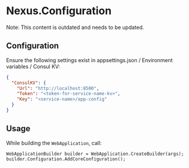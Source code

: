 # Nexus.Configuration

Note: This content is outdated and needs to be updated.

## Configuration

Ensure the following settings exist in appsettings.json / Environment variables / Consul KV:

```json
{
  "ConsulKV": {
    "Url": "http://localhost:8500",
    "Token": "<token-for-service-name-kv>",
    "Key": "<service-name>/app-config"
  }
}
```

## Usage

While building the `WebApplication`, call:

```
WebApplicationBuilder builder = WebApplication.CreateBuilder(args);        
builder.Configuration.AddCoreConfiguration();
```
